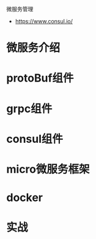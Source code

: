 



微服务管理

- https://www.consul.io/

# 微服务介绍

# protoBuf组件

# grpc组件

# consul组件

# micro微服务框架

# docker

# 实战

